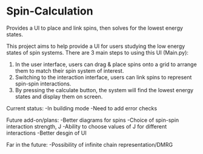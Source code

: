 # Spin-Calculation
Provides a UI to place and link spins, then solves for the lowest energy states.

This project aims to help provide a UI for users studying the low energy states of spin systems.
There are 3 main steps to using this UI (Main.py):
1. In the user interface, users can drag & place spins onto a grid to arrange them to match their spin system of interest.
2. Switching to the interaction interface, users can link spins to represent spin-spin interactions.
3. By pressing the calculate button, the system will find the lowest energy states and display them on screen.

Current status:
-In building mode
-Need to add error checks

Future add-on/plans:
-Better diagrams for spins
-Choice of spin-spin interaction strength, J
-Ability to choose values of J for different interactions
-Better desgin of UI

Far in the future:
-Possibility of infinite chain representation/DMRG
